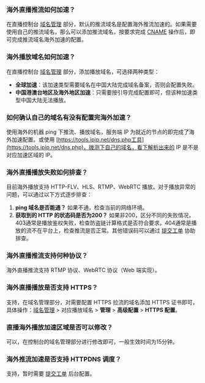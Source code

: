 [](id:que1)
### 海外直播推流如何加速？
在直播控制台 [域名管理](https://console.cloud.tencent.com/live/domainmanage) 部分，默认的推流域名是配置海外推流加速的。如果需要使用自己的推流域名，那么可以添加推流域名，按要求完成 [CNAME](https://cloud.tencent.com/document/product/267/19908) 操作后，即可完成推流域名海外加速的配置。
		
[](id:que2)
### 海外播放域名如何加速？
在直播控制台 [域名管理](https://console.cloud.tencent.com/live/domainmanage) 部分，添加播放域名，可选择两种类型：
- **全球加速**：该加速类型需要域名在中国大陆完成域名备案，否则会配置失败。
- **中国港澳台地区及海外地区加速**：只需要按引导完成配置即可，但该种加速类型中国大陆无法播放。

[](id:que3)
### 如何确认自己的域名有没有配置完海外加速？
使用海外的机器 ping 下推流、播放域名，服务端 IP 为就近的节点的即完成了海外加速配置。或使用 [https://tools.ipip.net/dns.php工具](https://tools.ipip.net/dns.php)，拨测下自己的域名，看下解析出来的 IP 是不是对应加速区域的 IP。


[](id:que4)
### 海外直播播放失败如何排查？
目前海外播放支持 HTTP-FLV、HLS、RTMP、WebRTC 播放。对于播放异常的问题，可以通过以下方式逐步排查：
1. **ping 域名是否能通？**
如果不通，检查当前的网络环境。 
2. **获取到的 HTTP 的状态码是否为200？**
	如果非200，区分不同的失败情况，403通常是播放鉴权失败，检查防盗链计算格式是否符合要求，404通常是播放的流不在平台上，检查推流是否正常。其他错误码可以通过 [提交工单](https://console.cloud.tencent.com/workorder/category) 协助排查。

[](id:que5)
### 海外直播推流支持何种协议？
海外直播推流支持 RTMP 协议、WebRTC 协议（Web 端实现）。

[](id:que6)
### 海外直播播放是否支持 HTTPS？
支持，在域名管理部分，对需要配置 HTTPS 拉流的域名添加 HTTPS 证书即可，具体操作：[域名管理](https://console.cloud.tencent.com/live/domainmanage) > 对应播放域名 > **管理** > **高级配置** > **HTTPS 配置**。
 
[](id:que7)
### 直播海外播放加速区域是否可以修改？
可以，在控制台的域名管理部分进行修改即可，一般生效时间为15分钟。

[](id:que8)
### 海外推流加速是否支持 HTTPDNS 调度？
支持，暂时需要 [提交工单](https://console.cloud.tencent.com/workorder/category) 后台配置。
